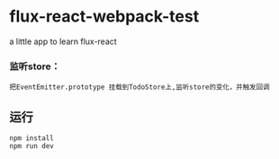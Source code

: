 # flux-react-webpack-test
a little app to learn flux-react

### 监听store：
    把EventEmitter.prototype 挂载到TodoStore上,监听store的变化，并触发回调

## 运行
`npm install` <br>
`npm run dev`


